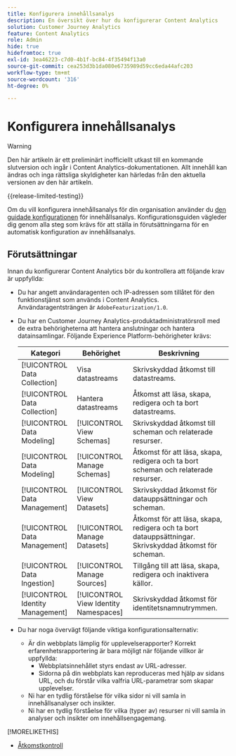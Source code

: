 ```yaml
---
title: Konfigurera innehållsanalys
description: En översikt över hur du konfigurerar Content Analytics
solution: Customer Journey Analytics
feature: Content Analytics
role: Admin
hide: true
hidefromtoc: true
exl-id: 3ea46223-c7d0-4b1f-bc84-4f35494f13a0
source-git-commit: cea253d3b1da080e6735989d59cc6eda44afc203
workflow-type: tm+mt
source-wordcount: '316'
ht-degree: 0%

---
```


# Konfigurera innehållsanalys

>[!WARNING]
>
>Den här artikeln är ett preliminärt inofficiellt utkast till en kommande slutversion och ingår i Content Analytics-dokumentationen. Allt innehåll kan ändras och inga rättsliga skyldigheter kan härledas från den aktuella versionen av den här artikeln.
>

{{release-limited-testing}}


Om du vill konfigurera innehållsanalys för din organisation använder du [den guidade konfigurationen](guided.md) för innehållsanalys. Konfigurationsguiden vägleder dig genom alla steg som krävs för att ställa in förutsättningarna för en automatisk konfiguration av innehållsanalys.

## Förutsättningar

Innan du konfigurerar Content Analytics bör du kontrollera att följande krav är uppfyllda:

* Du har angett användaragenten och IP-adressen som tillåtet för den funktionstjänst som används i Content Analytics. Användaragentsträngen är `AdobeFeaturization/1.0`.
* Du har en Customer Journey Analytics-produktadministratörsroll med de extra behörigheterna att hantera anslutningar och hantera datainsamlingar. Följande Experience Platform-behörigheter krävs:

  | Kategori | Behörighet | Beskrivning |
  |---|---|---|
  | [!UICONTROL Data Collection] | Visa datastreams | Skrivskyddad åtkomst till datastreams. |
  | [!UICONTROL Data Collection] | Hantera datastreams | Åtkomst att läsa, skapa, redigera och ta bort datastreams. |
  | [!UICONTROL Data Modeling] | [!UICONTROL View Schemas] | Skrivskyddad åtkomst till scheman och relaterade resurser. |
  | [!UICONTROL Data Modeling] | [!UICONTROL Manage Schemas] | Åtkomst för att läsa, skapa, redigera och ta bort scheman och relaterade resurser. |
  | [!UICONTROL Data Management] | [!UICONTROL View Datasets] | Skrivskyddad åtkomst för datauppsättningar och scheman. |
  | [!UICONTROL Data Management] | [!UICONTROL Manage Datasets] | Åtkomst för att läsa, skapa, redigera och ta bort datauppsättningar. Skrivskyddad åtkomst för scheman. |
  | [!UICONTROL Data Ingestion] | [!UICONTROL Manage Sources] | Tillgång till att läsa, skapa, redigera och inaktivera källor. |
  | [!UICONTROL Identity Management] | [!UICONTROL View Identity Namespaces] | Skrivskyddad åtkomst för identitetsnamnutrymmen. |

* Du har noga övervägt följande viktiga konfigurationsalternativ:

   * Är din webbplats lämplig för upplevelserapporter? Korrekt erfarenhetsrapportering är bara möjligt när följande villkor är uppfyllda:
      * Webbplatsinnehållet styrs endast av URL-adresser.
      * Sidorna på din webbplats kan reproduceras med hjälp av sidans URL, och du förstår vilka valfria URL-parametrar som skapar upplevelser.
   * Ni har en tydlig förståelse för vilka sidor ni vill samla in innehållsanalyser och insikter.
   * Ni har en tydlig förståelse för vilka (typer av) resurser ni vill samla in analyser och insikter om innehållsengagemang.


>>
[!MORELIKETHIS]
>>
* [Åtkomstkontroll](/help/technotes/access-control.md)
>


